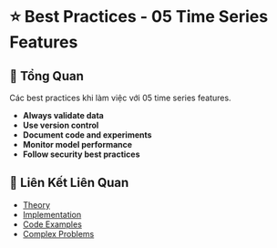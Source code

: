 # ⭐ Best Practices - 05 Time Series Features

## 🎯 Tổng Quan

Các best practices khi làm việc với 05 time series features.

- **Always validate data**
- **Use version control**
- **Document code and experiments**
- **Monitor model performance**
- **Follow security best practices**

## 🔗 Liên Kết Liên Quan

- [Theory](./THEORY_05_time_series_features.md)
- [Implementation](./IMPLEMENTATION_05_time_series_features.md)
- [Code Examples](./CODE_EXAMPLES_05_time_series_features.md)
- [Complex Problems](./COMPLEX_PROBLEMS.md)
